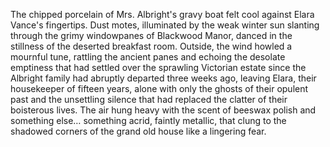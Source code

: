 The chipped porcelain of Mrs. Albright's gravy boat felt cool against Elara Vance's fingertips.  Dust motes, illuminated by the weak winter sun slanting through the grimy windowpanes of Blackwood Manor, danced in the stillness of the deserted breakfast room.  Outside, the wind howled a mournful tune, rattling the ancient panes and echoing the desolate emptiness that had settled over the sprawling Victorian estate since the Albright family had abruptly departed three weeks ago, leaving Elara, their housekeeper of fifteen years, alone with only the ghosts of their opulent past and the unsettling silence that had replaced the clatter of their boisterous lives.  The air hung heavy with the scent of beeswax polish and something else… something acrid, faintly metallic, that clung to the shadowed corners of the grand old house like a lingering fear.
